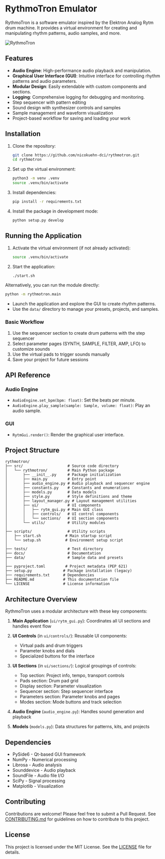 # RythmoTron Emulator

RythmoTron is a software emulator inspired by the Elektron Analog Rytm drum machine. It provides a virtual environment for creating and manipulating rhythm patterns, audio samples, and more.

![RythmoTron](https://via.placeholder.com/800x450.png?text=RythmoTron+Screenshot)

## Features

- **Audio Engine**: High-performance audio playback and manipulation.
- **Graphical User Interface (GUI)**: Intuitive interface for controlling rhythm patterns and audio parameters.
- **Modular Design**: Easily extendable with custom components and sections.
- **Logging**: Comprehensive logging for debugging and monitoring.
- Step sequencer with pattern editing
- Sound design with synthesizer controls and samples
- Sample management and waveform visualization
- Project-based workflow for saving and loading your work

## Installation

1. Clone the repository:
   ```bash
   git clone https://github.com/nicokuehn-dci/rythmotron.git
   cd rythmotron
   ```

2. Set up the virtual environment:
   ```bash
   python3 -m venv .venv
   source .venv/bin/activate
   ```

3. Install dependencies:
   ```bash
   pip install -r requirements.txt
   ```

4. Install the package in development mode:
   ```bash
   python setup.py develop
   ```

## Running the Application

1. Activate the virtual environment (if not already activated):
   ```bash
   source .venv/bin/activate
   ```

2. Start the application:
   ```bash
   ./start.sh
   ```

Alternatively, you can run the module directly:

```bash
python -m rythmotron.main
```

- Launch the application and explore the GUI to create rhythm patterns.
- Use the `data/` directory to manage your presets, projects, and samples.

### Basic Workflow

1. Use the sequencer section to create drum patterns with the step sequencer
2. Select parameter pages (SYNTH, SAMPLE, FILTER, AMP, LFO) to customize sounds
3. Use the virtual pads to trigger sounds manually
4. Save your project for future sessions

## API Reference

### Audio Engine

- `AudioEngine.set_bpm(bpm: float)`: Set the beats per minute.
- `AudioEngine.play_sample(sample: Sample, volume: float)`: Play an audio sample.

### GUI

- `RytmGui.render()`: Render the graphical user interface.

## Project Structure

```
rythmotron/
├── src/                    # Source code directory
│   └── rythmotron/         # Main Python package
│       ├── __init__.py     # Package initialization
│       ├── main.py         # Entry point
│       ├── audio_engine.py # Audio playback and sequencer engine
│       ├── constants.py    # Constants and enumerations
│       ├── models.py       # Data models
│       ├── style.py        # Style definitions and theme
│       ├── layout_manager.py # Layout management utilities
│       ├── ui/             # UI components
│       │   ├── rytm_gui.py # Main GUI class
│       │   ├── controls/   # UI control components
│       │   └── sections/   # UI section components
│       └── utils/          # Utility modules
│
├── scripts/                # Utility scripts
│   ├── start.sh           # Main startup script
│   └── setup.sh           # Environment setup script
│
├── tests/                  # Test directory
├── docs/                   # Documentation
├── data/                   # Sample data and presets
│
├── pyproject.toml         # Project metadata (PEP 621)
├── setup.py              # Package installation (legacy)
├── requirements.txt      # Dependencies
├── README.md             # This documentation file
└── LICENSE               # License information
```

## Architecture Overview

RythmoTron uses a modular architecture with these key components:

1. **Main Application** (`ui/rytm_gui.py`): Coordinates all UI sections and handles event flow

2. **UI Controls** (in `ui/controls/`): Reusable UI components:
   - Virtual pads and drum triggers
   - Parameter knobs and dials
   - Specialized buttons for the interface

3. **UI Sections** (in `ui/sections/`): Logical groupings of controls:
   - Top section: Project info, tempo, transport controls
   - Pads section: Drum pad grid
   - Display section: Parameter visualization
   - Sequencer section: Step sequencer interface
   - Parameters section: Parameter knobs and pages
   - Modes section: Mode buttons and track selection

4. **Audio Engine** (`audio_engine.py`): Handles sound generation and playback

5. **Models** (`models.py`): Data structures for patterns, kits, and projects

## Dependencies

- PySide6 - Qt-based GUI framework
- NumPy - Numerical processing
- Librosa - Audio analysis
- Sounddevice - Audio playback
- SoundFile - Audio file I/O
- SciPy - Signal processing
- Matplotlib - Visualization

## Contributing

Contributions are welcome! Please feel free to submit a Pull Request. See [CONTRIBUTING.md](CONTRIBUTING.md) for guidelines on how to contribute to this project.

## License

This project is licensed under the MIT License. See the [LICENSE](LICENSE) file for details.